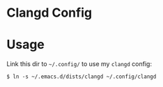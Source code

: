 Clangd Config
=============


# Usage

Link this dir to `~/.config/` to use my `clangd` config:

```shell
$ ln -s ~/.emacs.d/dists/clangd ~/.config/clangd
```
